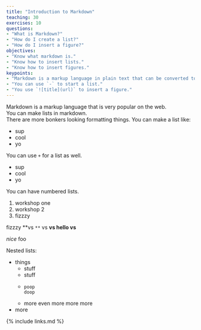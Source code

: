```yaml
---
title: "Introduction to Markdown"
teaching: 30
exercises: 10
questions:
- "What is Markdown?"
- "How do I create a list?"
- "How do I insert a figure?"
objectives:
- "Know what markdown is."
- "Know how to insert lists."
- "Know how to insert figures."
keypoints:
- "Markdown is a markup language in plain text that can be converted to HTML."
- "You can use `-` to start a list."
- "You use `![title](url)` to insert a figure."
---
```


Markdown is a markup language that is very popular on the web.  
You can make lists in markdown.  
There are more bonkers looking formatting things.
You can make a list like:

- sup
- cool
- yo

You can use `+` for a list as well.  

+ sup
+ cool
+ yo

You can have numbered lists.  

1. workshop one
1. workshop 2
1. fizzzy

fizzzy \*\*vs `**` vs **vs hello vs**

*nice* foo

Nested lists:

- things
  * stuff
  * stuff
  * ```
    poop
    doop
    ```
  * more
    even more
    more more
- more

{% include links.md %}
